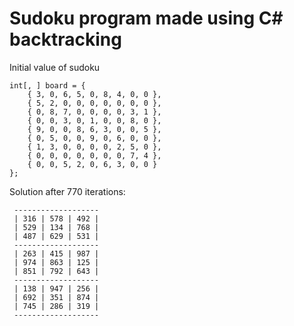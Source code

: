 # Sudoku program made using C# backtracking

Initial value of sudoku
```
int[, ] board = { 
    { 3, 0, 6, 5, 0, 8, 4, 0, 0 },
    { 5, 2, 0, 0, 0, 0, 0, 0, 0 },
    { 0, 8, 7, 0, 0, 0, 0, 3, 1 },
    { 0, 0, 3, 0, 1, 0, 0, 8, 0 },
    { 9, 0, 0, 8, 6, 3, 0, 0, 5 },
    { 0, 5, 0, 0, 9, 0, 6, 0, 0 },
    { 1, 3, 0, 0, 0, 0, 2, 5, 0 },
    { 0, 0, 0, 0, 0, 0, 0, 7, 4 },
    { 0, 0, 5, 2, 0, 6, 3, 0, 0 }
};
```

Solution after 770 iterations: 
```
 ------------------- 
 | 316 | 578 | 492 | 
 | 529 | 134 | 768 | 
 | 487 | 629 | 531 | 
 ------------------- 
 | 263 | 415 | 987 | 
 | 974 | 863 | 125 | 
 | 851 | 792 | 643 | 
 ------------------- 
 | 138 | 947 | 256 | 
 | 692 | 351 | 874 | 
 | 745 | 286 | 319 | 
 ------------------- 
 ```
